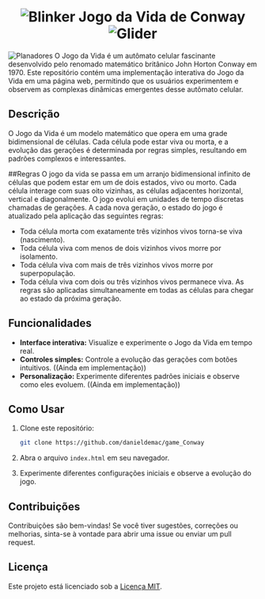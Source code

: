 <h1 align="center"><img src="https://upload.wikimedia.org/wikipedia/commons/9/95/Game_of_life_blinker.gif" alt="Blinker"/> Jogo da Vida de Conway <img src="https://upload.wikimedia.org/wikipedia/commons/f/f2/Game_of_life_animated_glider.gif" alt="Glider"/></h1>


<img src="https://upload.wikimedia.org/wikipedia/commons/e/e5/Gospers_glider_gun.gif" alt="Planadores"/>
O Jogo da Vida é um autômato celular fascinante desenvolvido pelo renomado matemático britânico John Horton Conway em 1970. Este repositório contém uma implementação interativa do Jogo da Vida em uma página web, permitindo que os usuários experimentem e observem as complexas dinâmicas emergentes desse autômato celular.

## Descrição

O Jogo da Vida é um modelo matemático que opera em uma grade bidimensional de células. Cada célula pode estar viva ou morta, e a evolução das gerações é determinada por regras simples, resultando em padrões complexos e interessantes.

##Regras
O jogo da vida se passa em um arranjo bidimensional infinito de células que podem estar em um de dois estados, vivo ou morto. Cada célula interage com suas oito vizinhas, as células adjacentes horizontal, vertical e diagonalmente. O jogo evolui em unidades de tempo discretas chamadas de gerações. A cada nova geração, o estado do jogo é atualizado pela aplicação das seguintes regras:

- Toda célula morta com exatamente três vizinhos vivos torna-se viva (nascimento).
- Toda célula viva com menos de dois vizinhos vivos morre por isolamento.
- Toda célula viva com mais de três vizinhos vivos morre por superpopulação.
- Toda célula viva com dois ou três vizinhos vivos permanece viva.
As regras são aplicadas simultaneamente em todas as células para chegar ao estado da próxima geração.

## Funcionalidades

- **Interface interativa:** Visualize e experimente o Jogo da Vida em tempo real.
- **Controles simples:** Controle a evolução das gerações com botões intuitivos. ((Ainda em implementação))
- **Personalização:** Experimente diferentes padrões iniciais e observe como eles evoluem. ((Ainda em implementação))

## Como Usar

1. Clone este repositório:

    ```bash
    git clone https://github.com/danieldemac/game_Conway
    ```

2. Abra o arquivo `index.html` em seu navegador.

3. Experimente diferentes configurações iniciais e observe a evolução do jogo.

## Contribuições

Contribuições são bem-vindas! Se você tiver sugestões, correções ou melhorias, sinta-se à vontade para abrir uma issue ou enviar um pull request.

## Licença

Este projeto está licenciado sob a [Licença MIT](LICENSE.md).
